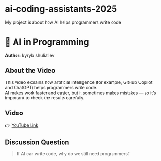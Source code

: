 # ai-coding-assistants-2025
My project is about how AI helps programmers write code
# 🤖 AI in Programming

**Author:** kyrylo shuliatiev

## About the Video
This video explains how artificial intelligence (for example, GitHub Copilot and ChatGPT) helps programmers write code.  
AI makes work faster and easier, but it sometimes makes mistakes — so it’s important to check the results carefully.

## Video
👉 [YouTube Link]([https://youtu.be/example](https://youtube.com/shorts/7riOGJ5zwi4?feature=share))

## Discussion Question
> If AI can write code, why do we still need programmers?
